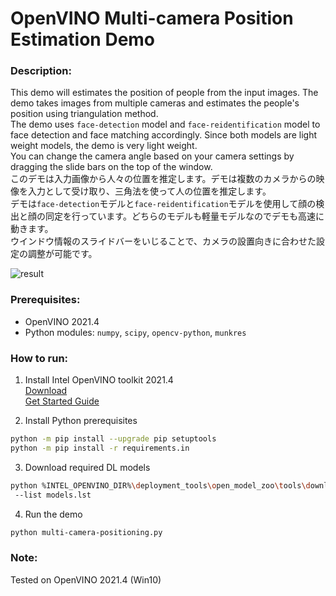 # OpenVINO Multi-camera Position Estimation Demo

### Description:  
This demo will estimates the position of people from the input images. The demo takes images from multiple cameras and estimates the people's position using triangulation method.  
The demo uses `face-detection` model and `face-reidentification` model to face detection and face matching accordingly. Since both models are light weight models, the demo is very light weight.  
You can change the camera angle based on your camera settings by dragging the slide bars on the top of the window.  
このデモは入力画像から人々の位置を推定します。デモは複数のカメラからの映像を入力として受け取り、三角法を使って人の位置を推定します。  
デモは`face-detection`モデルと`face-reidentification`モデルを使用して顔の検出と顔の同定を行っています。どちらのモデルも軽量モデルなのでデモも高速に動きます。  
ウインドウ情報のスライドバーをいじることで、カメラの設置向きに合わせた設定の調整が可能です。  

![result](resources/multi-camera-positioning.gif)  

### Prerequisites:  

- OpenVINO 2021.4  
- Python modules: `numpy`, `scipy`, `opencv-python`, `munkres`  


### How to run:  

1. Install Intel OpenVINO toolkit 2021.4  
[Download](https://software.intel.com/content/www/us/en/develop/tools/openvino-toolkit/download.html)  
[Get Started Guide](https://docs.openvinotoolkit.org/latest/get_started_guides.html)  

2. Install Python prerequisites  
```sh
python -m pip install --upgrade pip setuptools
python -m pip install -r requirements.in
```

3. Download required DL models  
```sh
python %INTEL_OPENVINO_DIR%\deployment_tools\open_model_zoo\tools\downloader\downloader.py ^
 --list models.lst
```

4. Run the demo  

```sh
python multi-camera-positioning.py
```

### Note:  
Tested on OpenVINO 2021.4 (Win10)
